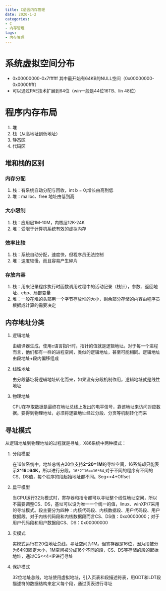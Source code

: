 ```yaml
---
title: C语言内存管理
date: 2020-1-2
categories: 
- C
- 内存管理
tags: 
- 内存管理
---
```


# 系统虚拟空间分布
- 0x00000000-0x7ffffff 其中最开始有64KB的NULL空间（0x00000000-0x0000ffff）
- 可以通过PAE技术扩展到64位（win一般是44位16TB、lin 48位）

# 程序内存布局
1. 堆
2. 栈（从高地址到低地址）
3. 静态区
4. 代码区

## 堆和栈的区别
### 内存分配
1. 栈：有系统自动分配与回收，int b = 0;增长由高到低
2. 堆：malloc、free 地址由低到高
### 大小限制
1. 栈：应用层1M-10M，内核层12K-24K
2. 堆：受限于计算机系统有效的虚拟内存
### 效率比较
1. 栈：系统自动分配，速度快，但程序员无法控制
2. 堆：速度较慢，而且容易产生碎片
### 存放内容
1. 栈：用来记录程序执行时函数调用过程中的活动记录（栈针），参数、返回地址、ebp、局部变量
2. 堆：一般在堆的头部用一个字节存放堆的大小，剩余部分存储的内容由程序员根据成计算的需要决定

## 内存地址分类
1. 逻辑地址

    由编译器生成，使用c语言指针时，指针的值就是逻辑地址。对于每一个进程而言，他们都有一样的进程空间，类似的逻辑地址，甚至可能相同。逻辑地址由段地址+段内偏移组成

2. 线性地址

    由分段基址将逻辑地址转化而来，如果没有分段机制作用，逻辑地址就是线性地址

3. 物理地址

    CPU在存取数据是最终在地址总线上发出的电平信号，靠该地址来访问对应数据。要得到物理地址，必须将逻辑地址经过分段、分页等机制转化而来
## 寻址模式
从逻辑地址到物理地址的过程就是寻址，X86系统中两种模式：
1. 分段模型

    在16位系统中，地址总线占20位支持**2^20=1M**的寻址空间，16系统却只能表示**2^16=64K**，所以进行分段。`16*2^16==16*64`,对于不同的程序有不同的CS、DS值，每个程序的段起始地址都不同。Seg<<4+Offset

2. 扁平模型

    当CPU运行32为模式时，寄存器和指令都可以寻址整个线性地址空间，所以不需要调整CS、DS，基址可以设为唯一一个统一的值，linux、winXP/7采用的寻址模式。段主要分为四种：内核代码段、内核数据段、用户代码段、用户数据段。对于内核代码段和内核数据段而言CS、DS值：0xc0000000；对于用户代码段和用户数据段CS、DS：0x00000000
3. 实模式

    实模式运行在20位地址总线，寻址空间为1M。但寄存器是16位，因为段被分为64KB固定大小，1M空间被分成16个不同的段，CS、DS等存储的段的起始地址，通过CS<<4+IP进行寻址
4. 保护模式

    32位地址总线，地址使用虚拟地址，引入页表和段描述符表，用GDT和LDT段描述符的数据结构来定义每个段，通过页表进行寻址